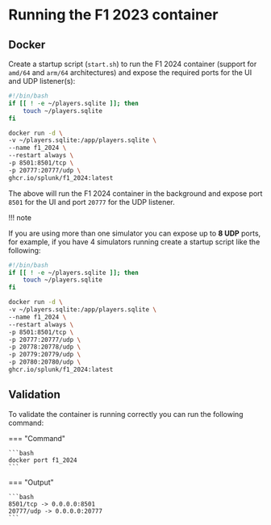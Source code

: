 # Running the F1 2023 container

## Docker

Create a startup script (`start.sh`) to run the F1 2024 container (support for `amd/64` and `arm/64` architectures) and expose the required ports for the UI and UDP listener(s):

```bash
#!/bin/bash
if [[ ! -e ~/players.sqlite ]]; then
    touch ~/players.sqlite
fi

docker run -d \
-v ~/players.sqlite:/app/players.sqlite \
--name f1_2024 \
--restart always \
-p 8501:8501/tcp \
-p 20777:20777/udp \
ghcr.io/splunk/f1_2024:latest
```

The above will run the F1 2024 container in the background and expose port `8501` for the UI and port `20777` for the UDP listener.

!!! note

If you are using more than one simulator you can expose up to **8 UDP** ports, for example, if you have 4 simulators running create a startup script like the following:

```bash
#!/bin/bash
if [[ ! -e ~/players.sqlite ]]; then
    touch ~/players.sqlite
fi

docker run -d \
-v ~/players.sqlite:/app/players.sqlite \
--name f1_2024 \
--restart always \
-p 8501:8501/tcp \
-p 20777:20777/udp \
-p 20778:20778/udp \
-p 20779:20779/udp \
-p 20780:20780/udp \
ghcr.io/splunk/f1_2024:latest
```

## Validation

To validate the container is running correctly you can run the following command:

=== "Command"

    ```bash
    docker port f1_2024
    ```

=== "Output"

    ```bash
    8501/tcp -> 0.0.0.0:8501
    20777/udp -> 0.0.0.0:20777
    ```
